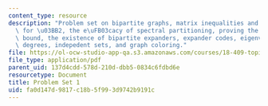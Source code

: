 ```yaml
---
content_type: resource
description: "Problem set on bipartite graphs, matrix inequalities and lower bounds\
  \ for \u03BB2, the e\uFB03cacy of spectral partitioning, proving the Cherno\uFB00\
  \ bound, the existence of bipartite expanders, expander codes, eigenvalues, vertex\
  \ degrees, indepedent sets, and graph coloring."
file: https://ol-ocw-studio-app-qa.s3.amazonaws.com/courses/18-409-topics-in-theoretical-computer-science-an-algorithmists-toolkit-fall-2009/fa0d147d9817c18b5f993d9742b9191c_MIT18_409F09_ps1.pdf
file_type: application/pdf
parent_uid: 137d4cdd-578d-210d-dbb5-0834c6fdbd6e
resourcetype: Document
title: Problem Set 1
uid: fa0d147d-9817-c18b-5f99-3d9742b9191c
---
```

